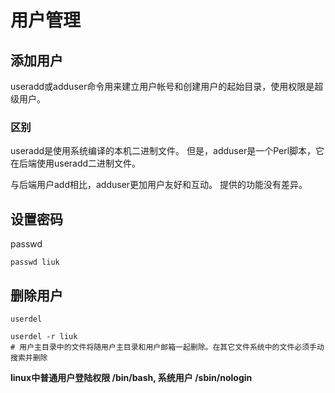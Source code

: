 # 用户管理

## 添加用户

useradd或adduser命令用来建立用户帐号和创建用户的起始目录，使用权限是超级用户。

### 区别

useradd是使用系统编译的本机二进制文件。 但是，adduser是一个Perl脚本，它在后端使用useradd二进制文件。

与后端用户add相比，adduser更加用户友好和互动。 提供的功能没有差异。

## 设置密码

passwd

``` shell
passwd liuk
```



## 删除用户

`userdel `

```shell
userdel -r liuk
# 用户主目录中的文件将随用户主目录和用户邮箱一起删除。在其它文件系统中的文件必须手动搜索并删除
```

<b>linux中普通用户登陆权限 /bin/bash, 系统用户 /sbin/nologin</b>